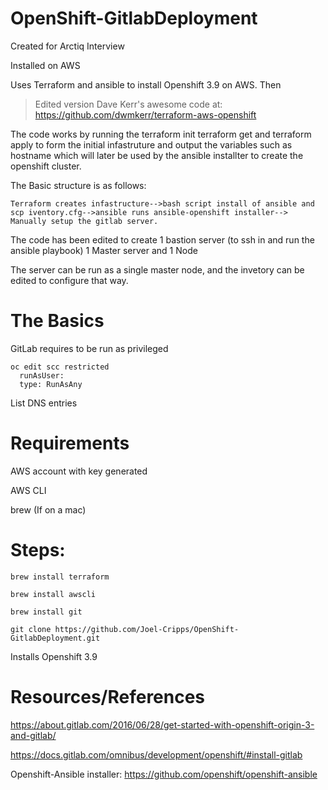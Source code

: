 # OpenShift-GitlabDeployment
Created for Arctiq Interview

Installed on AWS

Uses Terraform and ansible to install Openshift 3.9 on AWS. Then 

>Edited version  Dave Kerr's awesome code at: https://github.com/dwmkerr/terraform-aws-openshift

The code works by running the terraform init terraform get and terraform apply to
form the initial infastruture and output the variables such as hostname which will later be used by the ansible installter
to create the openshift cluster.

The Basic structure is as follows:
```
Terraform creates infastructure-->bash script install of ansible and scp iventory.cfg-->ansible runs ansible-openshift installer--> Manually setup the gitlab server.
```

The code has been edited to create 1 bastion server (to ssh in and run the ansible playbook)
1 Master server and 1 Node

The server can be run as a single master node, and the invetory can be edited to configure that way.

# The Basics


GitLab requires to be run as privileged

```
oc edit scc restricted
  runAsUser:
  type: RunAsAny
```


List DNS entries


# Requirements
AWS account with key generated

AWS CLI

brew (If on a mac)




# Steps:
```
brew install terraform

brew install awscli

brew install git

git clone https://github.com/Joel-Cripps/OpenShift-GitlabDeployment.git
```
Installs Openshift 3.9




# Resources/References
https://about.gitlab.com/2016/06/28/get-started-with-openshift-origin-3-and-gitlab/

https://docs.gitlab.com/omnibus/development/openshift/#install-gitlab

Openshift-Ansible installer:
https://github.com/openshift/openshift-ansible

